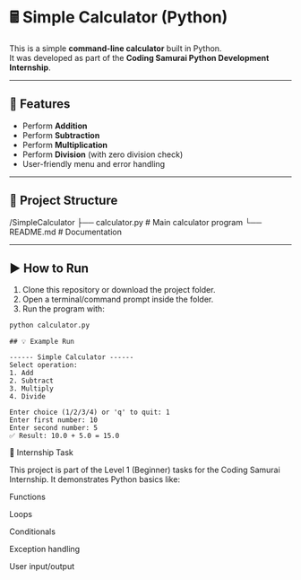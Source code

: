 # 🖩 Simple Calculator (Python)

This is a simple **command-line calculator** built in Python.  
It was developed as part of the **Coding Samurai Python Development Internship**.

---

## 🚀 Features
- Perform **Addition**
- Perform **Subtraction**
- Perform **Multiplication**
- Perform **Division** (with zero division check)
- User-friendly menu and error handling

---

## 📂 Project Structure
/SimpleCalculator
├── calculator.py # Main calculator program
└── README.md # Documentation


---

## ▶️ How to Run

1. Clone this repository or download the project folder.  
2. Open a terminal/command prompt inside the folder.  
3. Run the program with:  
```bash
python calculator.py
```
```
## 💡 Example Run

------ Simple Calculator ------
Select operation:
1. Add
2. Subtract
3. Multiply
4. Divide

Enter choice (1/2/3/4) or 'q' to quit: 1
Enter first number: 10
Enter second number: 5
✅ Result: 10.0 + 5.0 = 15.0
```

🎯 Internship Task

This project is part of the Level 1 (Beginner) tasks for the Coding Samurai Internship.
It demonstrates Python basics like:

Functions

Loops

Conditionals

Exception handling

User input/output

